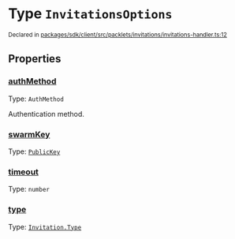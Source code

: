 # Type `InvitationsOptions`
<sub>Declared in [packages/sdk/client/src/packlets/invitations/invitations-handler.ts:12](https://github.com/dxos/dxos/blob/main/packages/sdk/client/src/packlets/invitations/invitations-handler.ts#L12)</sub>





## Properties
### [authMethod](https://github.com/dxos/dxos/blob/main/packages/sdk/client/src/packlets/invitations/invitations-handler.ts#L21)
Type: <code>AuthMethod</code>

Authentication method.


### [swarmKey](https://github.com/dxos/dxos/blob/main/packages/sdk/client/src/packlets/invitations/invitations-handler.ts#L16)
Type: <code>[PublicKey](/api/@dxos/client/classes/PublicKey)</code>


### [timeout](https://github.com/dxos/dxos/blob/main/packages/sdk/client/src/packlets/invitations/invitations-handler.ts#L14)
Type: <code>number</code>


### [type](https://github.com/dxos/dxos/blob/main/packages/sdk/client/src/packlets/invitations/invitations-handler.ts#L13)
Type: <code>[Invitation.Type](/api/@dxos/client/enums#Type)</code>
